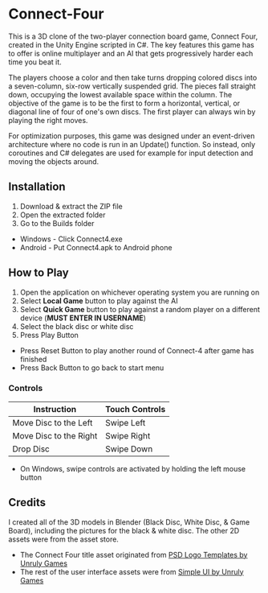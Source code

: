 # Connect-Four

This is a 3D clone of the two-player connection board game, Connect Four, created in the Unity Engine scripted in C#. The key features this game has to offer is online multiplayer and an AI that gets progressively harder each time you beat it.

The players choose a color and then take turns dropping colored discs into a seven-column, six-row vertically suspended grid. The pieces fall straight down, occupying the lowest available space within the column. The objective of the game is to be the first to form a horizontal, vertical, or diagonal line of four of one's own discs. The first player can always win by playing the right moves.

For optimization purposes, this game was designed under an event-driven architecture where no code is run in an Update() function. So instead, only coroutines and C# delegates are used for example for input detection and moving the objects around.

## Installation
1. Download & extract the ZIP file
3. Open the extracted folder 
4. Go to the Builds folder 
* Windows - Click Connect4.exe
* Android - Put Connect4.apk to Android phone

## How to Play
1. Open the application on whichever operating system you are running on
2. Select **Local Game** button to play against the AI
3. Select **Quick Game** button to play against a random player on a different device (**MUST ENTER IN USERNAME**)
4. Select the black disc or white disc
5. Press Play Button

* Press Reset Button to play another round of Connect-4 after game has finished
* Press Back Button to go back to start menu

### Controls
|         Instruction           | Touch Controls |
| ----------------------------- | -------------- |
| Move Disc to the Left         | Swipe Left     |
| Move Disc to the Right        | Swipe Right    |
| Drop Disc                     | Swipe Down     |

* On Windows, swipe controls are activated by holding the left mouse button

## Credits
I created all of the 3D models in Blender (Black Disc, White Disc, & Game Board), including the pictures for the black & white disc. The other 2D assets were from the asset store.
* The Connect Four title asset originated from [PSD Logo Templates by Unruly Games](https://assetstore.unity.com/packages/2d/gui/icons/psd-logo-templates-103928)
* The rest of the user interface assets were from [Simple UI by Unruly Games](https://assetstore.unity.com/packages/2d/gui/icons/simple-ui-103969)
